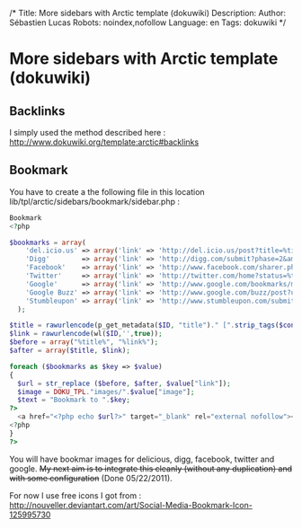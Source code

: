 /*
Title: More sidebars with Arctic template (dokuwiki)
Description: 
Author: Sébastien Lucas
Robots: noindex,nofollow
Language: en
Tags: dokuwiki
*/
# More sidebars with Arctic template (dokuwiki)

## Backlinks
I simply used the method described here : http://www.dokuwiki.org/template:arctic#backlinks

## Bookmark

You have to create a the following file in this location lib/tpl/arctic/sidebars/bookmark/sidebar.php :
```php
Bookmark
<?php

$bookmarks = array(
    'del.icio.us' => array('link' => 'http://del.icio.us/post?title=%title%&amp;url=%link%', 'image' => 'delicious.png'),
    'Digg'        => array('link' => 'http://digg.com/submit?phase=2&amp;title=%title%&amp;url=%link%', 'image' => 'digg.png'),
    'Facebook'    => array('link' => 'http://www.facebook.com/sharer.php?u=%link%&amp;t=%title%', 'image' => 'facebook.png'),
    'Twitter'     => array('link' => 'http://twitter.com/home?status=%title%:%link%', 'image' => 'twitter.png'),
    'Google'      => array('link' => 'http://www.google.com/bookmarks/mark?op=add&amp;title=%title%&amp;bkmk=%link%', 'image' => 'google.png'),
    'Google Buzz' => array('link' => 'http://www.google.com/buzz/post?url=%link%&amp;message=%title%', 'image' => 'buzz.png'),
    'Stumbleupon' => array('link' => 'http://www.stumbleupon.com/submit?url=%link%&amp;title=%title%', 'image' => 'stumble.png')
  );

$title = rawurlencode(p_get_metadata($ID, "title")." [".strip_tags($conf['title'])."]");
$link = rawurlencode(wl($ID,'',true));
$before = array("%title%", "%link%");
$after = array($title, $link);

foreach ($bookmarks as $key => $value)
{
  $url = str_replace ($before, $after, $value["link"]);
  $image = DOKU_TPL."images/".$value["image"];
  $text = "Bookmark to ".$key;
?>
  <a href="<?php echo $url?>" target="_blank" rel="external nofollow"><img src="<?php echo $image?>" width="16" height="16" alt="<?php echo $text?>" title="<?php echo $text?>" /></a>
<?php
}
?>
```
You will have bookmar images for delicious, digg, facebook, twitter and google. ~~My next aim is to integrate this cleanly (without any duplication) and with some configuration~~ (Done 05/22/2011).

For now I use free icons I got from : http://nouveller.deviantart.com/art/Social-Media-Bookmark-Icon-125995730

